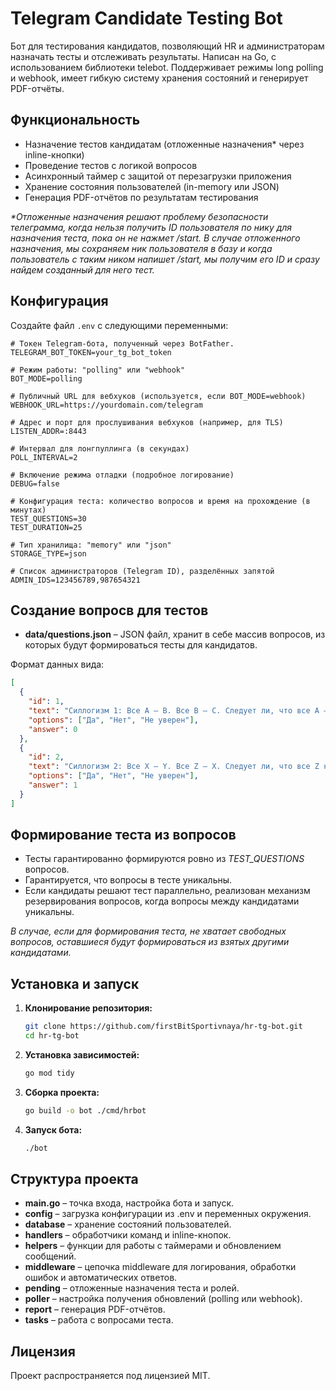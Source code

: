 # Telegram Candidate Testing Bot

Бот для тестирования кандидатов, позволяющий HR и администраторам назначать тесты и отслеживать результаты. Написан на Go, с использованием библиотеки telebot.
Поддерживает режимы long polling и webhook, имеет гибкую систему хранения состояний и генерирует PDF-отчёты.

## Функциональность
- Назначение тестов кандидатам (отложенные назначения* через inline-кнопки)
- Проведение тестов с логикой вопросов
- Асинхронный таймер с защитой от перезагрузки приложения
- Хранение состояния пользователей (in-memory или JSON)
- Генерация PDF-отчётов по результатам тестирования

_*Отложенные назначения решают проблему безопасности телеграмма, когда нельзя получить ID пользователя по нику для назначения теста, пока он не нажмет /start. В случае отложенного назначения, мы сохраняем ник пользователя в базу и когда пользователь с таким ником напишет /start, мы получим его ID и сразу найдем созданный для него тест._

## Конфигурация
Создайте файл `.env` с следующими переменными:

```env
# Токен Telegram-бота, полученный через BotFather.
TELEGRAM_BOT_TOKEN=your_tg_bot_token

# Режим работы: "polling" или "webhook"
BOT_MODE=polling

# Публичный URL для вебхуков (используется, если BOT_MODE=webhook)
WEBHOOK_URL=https://yourdomain.com/telegram

# Адрес и порт для прослушивания вебхуков (например, для TLS)
LISTEN_ADDR=:8443

# Интервал для лонгпуллинга (в секундах)
POLL_INTERVAL=2

# Включение режима отладки (подробное логирование)
DEBUG=false

# Конфигурация теста: количество вопросов и время на прохождение (в минутах)
TEST_QUESTIONS=30
TEST_DURATION=25

# Тип хранилища: "memory" или "json"
STORAGE_TYPE=json

# Список администраторов (Telegram ID), разделённых запятой
ADMIN_IDS=123456789,987654321
```

## Создание вопросв для тестов
- **data/questions.json** – JSON файл, хранит в себе массив вопросов, из которых будут формироваться тесты для кандидатов.

Формат данных вида:
```json
[
  {
    "id": 1,
    "text": "Силлогизм 1: Все A – B. Все B – C. Следует ли, что все A – C?",
    "options": ["Да", "Нет", "Не уверен"],
    "answer": 0
  },
  {
    "id": 2,
    "text": "Силлогизм 2: Все X – Y. Все Z – X. Следует ли, что все Z не Y?",
    "options": ["Да", "Нет", "Не уверен"],
    "answer": 1
  }
]
```
## Формирование теста из вопросов
- Тесты гарантированно формируются ровно из _TEST_QUESTIONS_ вопросов.
- Гарантируется, что вопросы в тесте уникальны.
- Если кандидаты решают тест параллельно, реализован механизм резервирования вопросов, когда вопросы между кандидатами уникальны. 

_В случае, если для формирования теста, не хватает свободных вопросов, оставшиеся будут формироваться из взятых другими кандидатами._



## Установка и запуск
1. **Клонирование репозитория:**
   ```bash
   git clone https://github.com/firstBitSportivnaya/hr-tg-bot.git
   cd hr-tg-bot
   ```
2. **Установка зависимостей:**
   ```bash
   go mod tidy
   ```
3. **Сборка проекта:**
   ```bash
   go build -o bot ./cmd/hrbot
   ```
4. **Запуск бота:**
   ```bash
   ./bot
   ```

## Структура проекта
- **main.go** – точка входа, настройка бота и запуск.
- **config** – загрузка конфигурации из .env и переменных окружения.
- **database** – хранение состояний пользователей.
- **handlers** – обработчики команд и inline-кнопок.
- **helpers** – функции для работы с таймерами и обновлением сообщений.
- **middleware** – цепочка middleware для логирования, обработки ошибок и автоматических ответов.
- **pending** – отложенные назначения теста и ролей.
- **poller** – настройка получения обновлений (polling или webhook).
- **report** – генерация PDF-отчётов.
- **tasks** – работа с вопросами теста.

## Лицензия
Проект распространяется под лицензией MIT.
